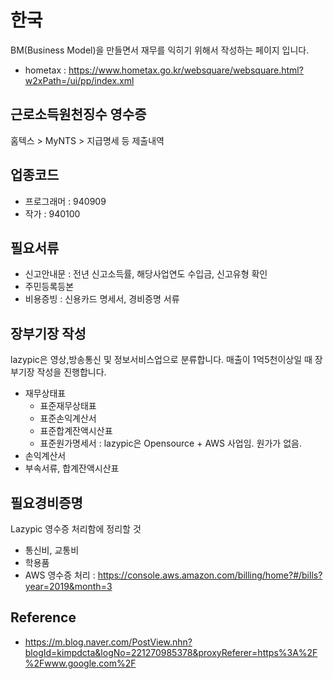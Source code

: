 # 한국
BM(Business Model)을 만들면서 재무를 익히기 위해서 작성하는 페이지 입니다.

- hometax : https://www.hometax.go.kr/websquare/websquare.html?w2xPath=/ui/pp/index.xml


## 근로소득원천징수 영수증
홈텍스 > MyNTS > 지급명세 등 제출내역

## 업종코드
- 프로그래머 : 940909
- 작가 : 940100

## 필요서류
- 신고안내문 : 전년 신고소득률, 해당사업연도 수입금, 신고유형 확인
- 주민등록등본
- 비용증빙 : 신용카드 명세서, 경비증명 서류

## 장부기장 작성
lazypic은 영상,방송통신 및 정보서비스업으로 분류합니다.
매출이 1억5천이상일 때 장부기장 작성을 진행합니다.

- 재무상태표
	- 표준재무상태표
	- 표준손익계산서
	- 표준합계잔액시산표
	- 표준원가명세서 : lazypic은 Opensource + AWS 사업임. 원가가 없음.
- 손익계산서
- 부속서류, 합계잔액시산표

## 필요경비증명
Lazypic 영수증 처리함에 정리할 것

- 통신비, 교통비
- 학용품
- AWS 영수증 처리 : https://console.aws.amazon.com/billing/home?#/bills?year=2019&month=3

## Reference
- https://m.blog.naver.com/PostView.nhn?blogId=kimpdcta&logNo=221270985378&proxyReferer=https%3A%2F%2Fwww.google.com%2F

